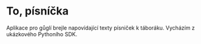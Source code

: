 To, písníčka
============

Aplikace pro gůglí brejle napovídající texty písniček k táboráku.
Vycházím z ukázkového Pythoního SDK.
